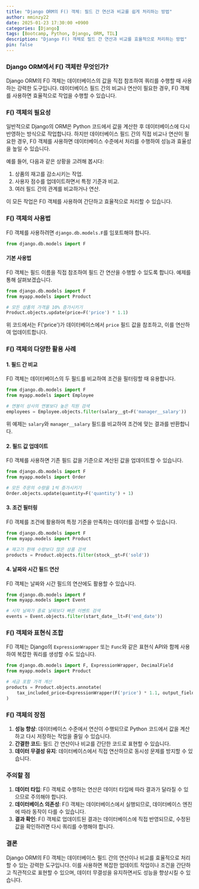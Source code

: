 ```yaml
---
title: "Django ORM의 F() 객체: 필드 간 연산과 비교를 쉽게 처리하는 방법"
author: mminzy22
date: 2025-01-23 17:30:00 +0900
categories: [Django]
tags: [Bootcamp, Python, Django, ORM, TIL]
description: "Django F() 객체로 필드 간 연산과 비교를 효율적으로 처리하는 방법"
pin: false
---
```



### Django ORM에서 F() 객체란 무엇인가?

Django ORM의 F() 객체는 데이터베이스의 값을 직접 참조하여 쿼리를 수행할 때 사용하는 강력한 도구입니다. 데이터베이스 필드 간의 비교나 연산이 필요한 경우, F() 객체를 사용하면 효율적으로 작업을 수행할 수 있습니다.


### F() 객체의 필요성

일반적으로 Django의 ORM은 Python 코드에서 값을 계산한 후 데이터베이스에 다시 반영하는 방식으로 작업합니다. 하지만 데이터베이스 필드 간의 직접 비교나 연산이 필요한 경우, F() 객체를 사용하면 데이터베이스 수준에서 처리를 수행하여 성능과 효율성을 높일 수 있습니다.

예를 들어, 다음과 같은 상황을 고려해 봅시다:

1. 상품의 재고를 감소시키는 작업.
2. 사용자 점수를 업데이트하면서 특정 기준과 비교.
3. 여러 필드 간의 관계를 비교하거나 연산.

이 모든 작업은 F() 객체를 사용하여 간단하고 효율적으로 처리할 수 있습니다.


### F() 객체의 사용법

F() 객체를 사용하려면 `django.db.models.F`를 임포트해야 합니다.

```python
from django.db.models import F
```

#### 기본 사용법

F() 객체는 필드 이름을 직접 참조하여 필드 간 연산을 수행할 수 있도록 합니다. 예제를 통해 살펴보겠습니다.

```python
from django.db.models import F
from myapp.models import Product

# 모든 상품의 가격을 10% 증가시키기
Product.objects.update(price=F('price') * 1.1)
```

위 코드에서는 F('price')가 데이터베이스에서 `price` 필드 값을 참조하고, 이를 연산하여 업데이트합니다.


### F() 객체의 다양한 활용 사례

#### 1. 필드 간 비교

F() 객체는 데이터베이스의 두 필드를 비교하여 조건을 필터링할 때 유용합니다.

```python
from django.db.models import F
from myapp.models import Employee

# 연봉이 상사의 연봉보다 높은 직원 검색
employees = Employee.objects.filter(salary__gt=F('manager__salary'))
```

위 예제는 `salary`와 `manager__salary` 필드를 비교하여 조건에 맞는 결과를 반환합니다.

#### 2. 필드 값 업데이트

F() 객체를 사용하면 기존 필드 값을 기준으로 계산된 값을 업데이트할 수 있습니다.

```python
from django.db.models import F
from myapp.models import Order

# 모든 주문의 수량을 1씩 증가시키기
Order.objects.update(quantity=F('quantity') + 1)
```

#### 3. 조건 필터링

F() 객체를 조건에 활용하여 특정 기준을 만족하는 데이터를 검색할 수 있습니다.

```python
from django.db.models import F
from myapp.models import Product

# 재고가 판매 수량보다 많은 상품 검색
products = Product.objects.filter(stock__gt=F('sold'))
```

#### 4. 날짜와 시간 필드 연산

F() 객체는 날짜와 시간 필드의 연산에도 활용할 수 있습니다.

```python
from django.db.models import F
from myapp.models import Event

# 시작 날짜가 종료 날짜보다 빠른 이벤트 검색
events = Event.objects.filter(start_date__lt=F('end_date'))
```


### F() 객체와 표현식 조합

F() 객체는 Django의 `ExpressionWrapper` 또는 `Func`와 같은 표현식 API와 함께 사용하여 복잡한 쿼리를 생성할 수도 있습니다.

```python
from django.db.models import F, ExpressionWrapper, DecimalField
from myapp.models import Product

# 세금 포함 가격 계산
products = Product.objects.annotate(
    tax_included_price=ExpressionWrapper(F('price') * 1.1, output_field=DecimalField())
)
```


### F() 객체의 장점

1. **성능 향상**: 데이터베이스 수준에서 연산이 수행되므로 Python 코드에서 값을 계산하고 다시 저장하는 작업을 줄일 수 있습니다.
2. **간결한 코드**: 필드 간 연산이나 비교를 간단한 코드로 표현할 수 있습니다.
3. **데이터 무결성 유지**: 데이터베이스에서 직접 연산하므로 동시성 문제를 방지할 수 있습니다.


### 주의할 점

1. **데이터 타입**: F() 객체로 수행하는 연산은 데이터 타입에 따라 결과가 달라질 수 있으므로 주의해야 합니다.
2. **데이터베이스 의존성**: F() 객체는 데이터베이스에서 실행되므로, 데이터베이스 엔진에 따라 동작이 다를 수 있습니다.
3. **결과 확인**: F() 객체로 업데이트된 결과는 데이터베이스에 직접 반영되므로, 수정된 값을 확인하려면 다시 쿼리를 수행해야 합니다.


### 결론

Django ORM의 F() 객체는 데이터베이스 필드 간의 연산이나 비교를 효율적으로 처리할 수 있는 강력한 도구입니다. 이를 사용하면 복잡한 업데이트 작업이나 조건을 간단하고 직관적으로 표현할 수 있으며, 데이터 무결성을 유지하면서도 성능을 향상시킬 수 있습니다.

